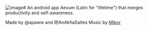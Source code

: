 ![image](https://github.com/user-attachments/assets/43512c38-20d6-4967-998f-ef8b575713a3)# An android app Aevum (Latin for "lifetime") that merges productivity and self-awareness.

Made by @apaww and @AnAkfiaSaltes
Music by [Mikor](https://t.me/Mikor123)
